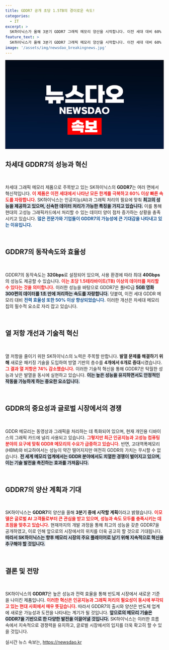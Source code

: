 ```yaml
---
title: GDDR7 공개 초당 1.5TB의 경이로운 속도!
categories:
  - IT
excerpt: >
  SK하이닉스가 올해 3분기 GDDR7 그래픽 메모리 양산을 시작합니다. 이전 세대 대비 60% 빨라진 초당 32Gbps 속도와 74% 감소한 열 저항으로 게임과 AI 혁신을 이끌 전망입니다!
feature_text: >
  SK하이닉스가 올해 3분기 GDDR7 그래픽 메모리 양산을 시작합니다. 이전 세대 대비 60% 빨라진 초당 32Gbps 속도와 74% 감소한 열 저항으로 게임과 AI 혁신을 이끌 전망입니다!
image: '/assets/img/newsdao_breakingnews.jpg'
---
```


<p><img src="/assets/img/newsdao_breakingnews.jpg" alt="koreaapp 속보" /></p>

<h2 data-ke-size="size26">차세대 GDDR7의 성능과 혁신</h2>

<p data-ke-size="size16">&nbsp;</p>

<p>차세대 그래픽 메모리 제품으로 주목받고 있는 SK하이닉스의 <b>GDDR7</b>는 여러 면에서 혁신적입니다. <b><span style="color: #ee2323;">이 제품은 이전 세대에서 나타난 모든 한계를 극복하고 60% 이상 빠른 속도를 자랑합니다.</span></b> SK하이닉스는 인공지능(AI)과 그래픽 처리의 필요에 맞춰 <b><span style="background-color: #21538527;">최고의 성능을 제공하고 있으며, 신속한 데이터 처리가 가능한 특징을 가지고 있습니다.</span></b> 이를 통해 현대의 고성능 그래픽카드에서 처리할 수 있는 데이터 양이 점차 증가하는 상황을 충족시키고 있습니다. <b><span style="color: #1a5490;">많은 전문가와 기업들이 GDDR7의 가능성에 큰 기대감을 나타내고 있는 이유입니다.</span></b></p>

<p data-ke-size="size16">&nbsp;</p>

<h2 data-ke-size="size26">GDDR7의 동작속도와 효율성</h2>

<p data-ke-size="size16">&nbsp;</p>

<p>GDDR7의 동작속도는 <b>32Gbps</b>로 설정되어 있으며, 사용 환경에 따라 최대 <b>40Gbps</b>의 성능도 제공할 수 있습니다. <b><span style="color: #ee2323;">이는 초당 1.5테라바이트(TB) 이상의 데이터를 처리할 수 있다는 것을 의미합니다.</span></b> 이러한 성능을 바탕으로 GDDR7은 풀HD급 <b><span style="background-color: #21538527;">5GB 영화 300편의 데이터를 1초 만에 처리하는 속도를 자랑합니다.</span></b> 덧붙여, 이전 세대 GDDR 메모리 대비 <b><span style="color: #1a5490;">전력 효율성 또한 50% 이상 향상되었습니다.</span></b> 이러한 개선은 차세대 메모리 칩의 필수적 요소로 자리 잡고 있습니다.</p>

<p data-ke-size="size16">&nbsp;</p>

<h2 data-ke-size="size26">열 저항 개선과 기술적 혁신</h2>

<p data-ke-size="size16">&nbsp;</p>

<p>열 저항을 줄이기 위한 SK하이닉스의 노력은 주목할 만합니다. <b>발열 문제를 해결하기 위해</b> 새로운 패키징 기술을 도입하여 방열 기판의 층수를 <b>4개에서 6개로 증대</b>시켰습니다. <b><span style="color: #ee2323;">그 결과 열 저항은 74% 감소했습니다.</span></b> 이러한 기술적 혁신을 통해 GDDR7은 탁월한 성능과 낮은 발열을 동시에 실현하고 있습니다. <b><span style="background-color: #21538527;">이는 높은 성능을 유지하면서도 안정적인 작동을 가능하게 하는 중요한 요소입니다.</span></b></p>

<p data-ke-size="size16">&nbsp;</p>

<h2 data-ke-size="size26">GDDR의 중요성과 글로벌 시장에서의 경쟁</h2>

<p data-ke-size="size16">&nbsp;</p>

<p>GDDR 메모리는 동영상과 그래픽을 처리하는 데 특화되어 있으며, 현재 개인용 디바이스의 그래픽 카드에 널리 사용되고 있습니다. <b><span style="color: #ee2323;">그렇지만 최근 인공지능과 고성능 컴퓨팅 분야의 요구에 맞춰 GDDR 메모리의 수요가 급증하고 있습니다.</span></b> 반면, 고대역폭메모리(HBM)와 비교하여서는 성능이 약간 떨어지지만 여전히 GDDR의 가치는 무시할 수 없습니다. <b><span style="background-color: #21538527;">전 세계 메모리 업계에서는 GDDR 분야에서도 치열한 경쟁이 벌어지고 있으며, 이는 기술 발전을 촉진하는 효과를 가져옵니다.</span></b></p>

<p data-ke-size="size16">&nbsp;</p>

<h2 data-ke-size="size26">GDDR7의 양산 계획과 기대</h2>

<p data-ke-size="size16">&nbsp;</p>

<p>SK하이닉스는 <b>GDDR7</b>의 양산을 올해 <b>3분기 중에 시작할 계획</b>이라고 밝혔습니다. <b><span style="color: #ee2323;">이모델은 글로벌 AI 고객들로부터 큰 관심을 받고 있으며, 성능과 속도 모두를 충족시키는 데 초점을 맞추고 있습니다.</span></b> 현재까지의 개발 과정을 통해 최고의 성능을 갖춘 GDDR7을 공개하였고, 이로 인해 앞으로의 시장에서의 위치를 더욱 공고히 할 것으로 기대됩니다. <b><span style="background-color: #21538527;">따라서 SK하이닉스는 향후 메모리 시장의 주요 플레이어로 남기 위해 지속적으로 혁신을 추구해야 할 것입니다.</span></b></p>

<p data-ke-size="size16">&nbsp;</p>

<h2 data-ke-size="size26">결론 및 전망</h2>

<p data-ke-size="size16">&nbsp;</p>

<p>SK하이닉스의 <b>GDDR7</b>은 높은 성능과 전력 효율을 통해 반도체 시장에서 새로운 기준을 나이킨 제품입니다. <b><span style="color: #ee2323;">이러한 혁신은 인공지능과 그래픽 처리의 필요성이 동시에 부각되고 있는 현대 사회에서 매우 뜻깊습니다.</span></b> 따라서 GDDR7의 출시와 양산은 반도체 업계에 새로운 가능성과 도전을 나타내는 계기가 될 것입니다. <b><span style="background-color: #21538527;">앞으로의 메모리 기술은 GDDR7을 기반으로 한 다양한 발전을 이끌어낼 것입니다.</span></b> SK하이닉스는 이러한 흐름 속에서 지속적으로 경쟁력을 유지하고, 글로벌 시장에서의 입지를 더욱 확고히 할 수 있을 것입니다.</p>
실시간 뉴스 속보는, <a href="https://newsdao.kr" rel="dofollow">https://newsdao.kr</a>


